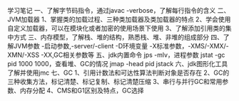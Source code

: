 学习笔记
一、了解字节码指令，通过javac -verbose，了解每行指令的含义
二、JVM加载器
    1、掌握类的加载过程、三种类加载器及类加载器的特点
    2、学会使用自定义加载器，可以在模块化或者加密的使用场景下使用
    3、了解添加引用类的集中方式
三、内存模型，了解栈、堆的结构，熟悉栈、堆、非堆的组成部分
四、了解JVM参数
    -启动参数,-server/-client
    -D环境变量
    -X标准参数，-XMS/-XMX/-XMN/-XSS
    -XX,GC相关参数等
五、jdk内置命令
    jps -mlv，进程参数
    jstat -gc pid 1000 1000，查看堆、GC的情况
    jmap -head pid
    jstack
六、jdk图形化工具
    了解并使用jmc
七、GC
    1、引用计数法和可达性算法判断对象是否存在
    2、GC的三种收集方法，标记清楚、标记复制、标记清楚压缩
    3、串行与并行GC和常用参数、内存分配
    4、CMS和G1区别及特点，GC选择
